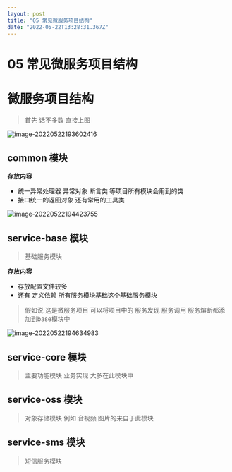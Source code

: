 ```yaml
---
layout: post
title: "05 常见微服务项目结构"
date: "2022-05-22T13:28:31.367Z"
---
```

05 常见微服务项目结构
============

微服务项目结构
=======

> 首先 话不多数 直接上图

![image-20220522193602416](https://img2022.cnblogs.com/blog/2233272/202205/2233272-20220522193603454-1360291483.png)

common 模块
---------

**存放内容**

*   统一异常处理器 异常对象 断言类 等项目所有模块会用到的类
*   接口统一的返回对象 还有常用的工具类

![image-20220522194423755](https://img2022.cnblogs.com/blog/2233272/202205/2233272-20220522194423942-204146718.png)

service-base 模块
---------------

> 基础服务模块

**存放内容**

*   存放配置文件较多
*   还有 定义依赖 所有服务模块基础这个基础服务模块

> 假如说 这是微服务项目 可以将项目中的 服务发现 服务调用 服务熔断都添加到base模块中

![image-20220522194634983](https://img2022.cnblogs.com/blog/2233272/202205/2233272-20220522194635248-1764661080.png)

service-core 模块
---------------

> 主要功能模块 业务实现 大多在此模块中

service-oss 模块
--------------

> 对象存储模块 例如 音视频 图片的来自于此模块

service-sms 模块
--------------

> 短信服务模块